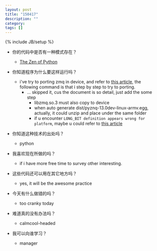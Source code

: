 ```yaml
---
layout: post
title: "150417"
description: ""
category: 
tags: []
---
```

{% include JB/setup %}


* 你的代码中是否有一种模式存在？
  * [The Zen of Python](https://www.python.org/dev/peps/pep-0020/)

* 你知道程序为什么要这样运行吗？
  * i've try to porting zmq in device, and refer to [this article](https://github.com/zeromq/pyzmq/wiki/Cross-compiling-PyZMQ-for-Android), the following command is that i step by step to try to porting.
    * ... skipped it, cus the document is so detail, just add the some step
      * libzmq.so.3 must also copy to device
      * when auto generate dist/pyznq-13.0dev-linux-armv.egg, actually, it could unzip and place under the same folder
      * if u encounter `LONG_BIT definition appears wrong for platform`, maybe u could refer to [this article](http://sns.linuxpk.com/blog-15894-16634.html)

* 你知道这种技术的出处吗？
  * python

* 我喜欢现在所做的吗？
  * if i have more free time to survey other interesting.

* 这些代码还可以用在其它地方吗？
  * yes, it will be the awesome practice

* 今天有什么做错的吗？
  * too cranky today

* 难道真的没有办法吗？
  * calmcool-headed 

* 我可以向谁学习？
  * manager

